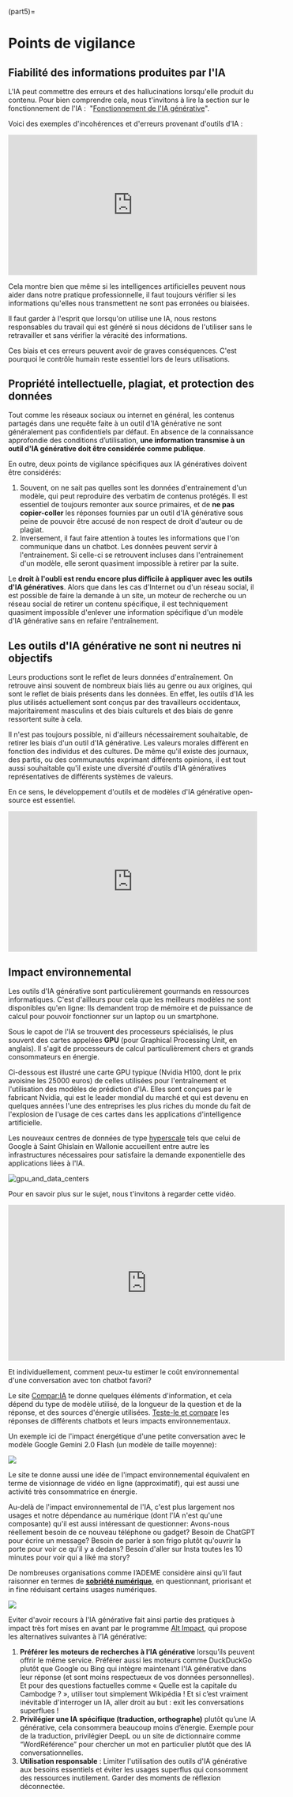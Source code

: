 (part5)=
# Points de vigilance

## Fiabilité des informations produites par l'IA

L'IA peut commettre des erreurs et des hallucinations lorsqu'elle produit du contenu. Pour bien comprendre cela, nous t'invitons à lire la section sur le fonctionnement de l'IA :  "[Fonctionnement de l'IA générative](https://uv.ulb.ac.be/course/view.php?id=127533&section=2)".

Voici des exemples d'incohérences et d'erreurs provenant d'outils d'IA :

<div style="width: 100%;">
    <div style="position: relative; padding-bottom: 56.25%; padding-top: 0; height: 0;"><iframe title="Présentation des formes basiques" frameborder="0" width="1200" height="675" style="position: absolute; top: 0; left: 0; width: 100%; height: 100%;" src="https://view.genially.com/675aa6b651a0827adad068f3" type="text/html" allowscriptaccess="always" allowfullscreen="true" scrolling="yes" allownetworking="all"></iframe> </div>
</div>

Cela montre bien que même si les intelligences artificielles peuvent nous aider dans notre pratique professionnelle, il faut toujours vérifier si les informations qu'elles nous transmettent ne sont pas erronées ou biaisées.

Il faut garder à l'esprit que lorsqu'on utilise une IA, nous restons responsables du travail qui est généré si nous décidons de l'utiliser sans le retravailler et sans vérifier la véracité des informations. 

Ces biais et ces erreurs peuvent avoir de graves conséquences. C'est pourquoi le contrôle humain reste essentiel lors de leurs utilisations.

## Propriété intellectuelle, plagiat, et protection des données

Tout comme les réseaux sociaux ou internet en général, les contenus partagés dans une requête faite à un outil d'IA générative ne sont généralement pas confidentiels par défaut. En absence de la connaissance approfondie des conditions d’utilisation, **une information transmise à un outil d'IA générative doit être considérée comme publique**. 

En outre, deux points de vigilance spécifiques aux IA génératives doivent être considérés:

1. Souvent, on ne sait pas quelles sont les données d'entrainement d'un modèle, qui peut reproduire des verbatim de contenus protégés. Il est essentiel de toujours remonter aux source primaires, et de **ne pas copier-coller** les réponses fournies par un outil d'IA générative sous peine de pouvoir être accusé de non respect de droit d'auteur ou de plagiat.
2. Inversement, il faut faire attention à toutes les informations que l'on communique dans un chatbot. Les données peuvent servir à l'entrainement. Si celle-ci se retrouvent incluses dans l'entrainement d'un modèle, elle seront quasiment impossible à retirer par la suite. 

Le **droit à l'oubli est rendu encore plus difficile à appliquer avec les outils d'IA génératives**. Alors que dans les cas d'Internet ou d'un réseau social, il est possible de faire la demande à un site, un moteur de recherche ou un réseau social de retirer un contenu spécifique, il est techniquement quasiment impossible d'enlever une information spécifique d'un modèle d'IA générative sans en refaire l'entraînement.
## Les outils d'IA générative ne sont ni neutres ni objectifs

Leurs productions sont le reflet de leurs données d'entraînement. On retrouve ainsi souvent de nombreux biais liés au genre ou aux origines, qui sont le reflet de biais présents dans les données. En effet, les outils d'IA les plus utilisés actuellement sont conçus par des travailleurs occidentaux, majoritairement masculins et des biais culturels et des biais de genre ressortent suite à cela. 

Il n'est pas toujours possible, ni d'ailleurs nécessairement souhaitable, de retirer les biais d'un outil d'IA générative. Les valeurs morales diffèrent en fonction des individus et des cultures. De même qu'il existe des journaux, des partis, ou des communautés exprimant différents opinions, il est tout aussi souhaitable qu'il existe une diversité d'outils d'IA génératives représentatives de différents systèmes de valeurs. 

En ce sens, le développement d'outils et de modèles d'IA générative open-source est essentiel.

<div style="width: 100%;">
    <div style="position: relative; padding-bottom: 56.25%; padding-top: 0; height: 0;"><iframe title="Présentation des formes basiques" frameborder="0" width="1200" height="675" style="position: absolute; top: 0; left: 0; width: 100%; height: 100%;" src="https://view.genially.com/674b7de2593768b5f5a5074c" type="text/html" allowscriptaccess="always" allowfullscreen="true" scrolling="yes" allownetworking="all"></iframe> </div>
</div>

## Impact environnemental

Les outils d'IA générative sont particulièrement gourmands en ressources informatiques. C'est d'ailleurs pour cela que les meilleurs modèles ne sont disponibles qu'en ligne: Ils demandent trop de mémoire et de puissance de calcul pour pouvoir fonctionner sur un laptop ou un smartphone. 

Sous le capot de l'IA se trouvent des processeurs spécialisés, le plus souvent des cartes appelées **GPU** (pour Graphical Processing Unit, en anglais). Il s'agit de processeurs de calcul particulièrement chers et grands consommateurs en énergie. 

Ci-dessous est illustré une carte GPU typique (Nvidia H100, dont le prix avoisine les 25000 euros) de celles utilisées pour l'entraînement et l'utilisation des modèles de prédiction d'IA. Elles sont conçues par le fabricant Nvidia, qui est le leader mondial du marché et qui est devenu en quelques années l'une des entreprises les plus riches du monde du fait de l'explosion de l'usage de ces cartes dans les applications d'intelligence artificielle. 

Les nouveaux centres de données de type [hyperscale](https://fr.wikipedia.org/wiki/Hyperscale) tels que celui de Google à Saint Ghislain en Wallonie accueillent entre autre les infrastructures nécessaires pour satisfaire la demande exponentielle des applications liées à l'IA.

![gpu_and_data_centers](attachments/gpu_and_data_centers.png)


Pour en savoir plus sur le sujet, nous t'invitons à regarder cette vidéo. 

<iframe width="560" height="315" src="https://www.youtube.com/embed/kaZ6zTwVncw" title="YouTube video player" frameborder="0" allow="accelerometer; autoplay; clipboard-write; encrypted-media; gyroscope; picture-in-picture" allowfullscreen></iframe>

Et individuellement, comment peux-tu estimer le coût environnemental d'une conversation avec ton chatbot favori?

Le site [Compar:IA](https://www.comparia.beta.gouv.fr/) te donne quelques éléments d'information, et cela dépend du type de modèle utilisé, de la longueur de la question et de la réponse, et des sources d'énergie utilisées. [Teste-le et compare](https://www.comparia.beta.gouv.fr/) les réponses de différents chatbots et leurs impacts environnementaux.

Un exemple ici de l'impact énergétique d'une petite conversation avec le modèle Google Gemini 2.0 Flash (un modèle de taille moyenne):

<a href="https://www.comparia.beta.gouv.fr/" target="_blank"><img src="./attachments/comparia.png"/></a>

Le site te donne aussi une idée de l'impact environnemental équivalent en terme de visionnage de vidéo en ligne (approximatif), qui est aussi une activité très consommatrice en énergie.

Au-delà de l'impact environnemental de l'IA, c'est plus largement nos usages et notre dépendance au numérique (dont l'IA n'est qu'une composante) qu'il est aussi intéressant de questionner: Avons-nous réellement besoin de ce nouveau téléphone ou gadget? Besoin de ChatGPT pour écrire un message? Besoin de parler à son frigo plutôt qu'ouvrir la porte pour voir ce qu'il y a dedans? Besoin d'aller sur Insta toutes les 10 minutes pour voir qui a liké ma story?

De nombreuses organisations comme l’ADEME considère ainsi qu’il faut raisonner en termes de [**sobriété numérique**](https://www.ademe.fr/presse/communique-national/numerique-environnement-entre-opportunites-et-necessaire-sobriete/), en questionnant, priorisant et in fine réduisant certains usages numériques. 

<a href="https://altimpact.fr/" target="_blank"><img src="./attachments/alt_impact.png"/></a>

Eviter d'avoir recours à l'IA générative fait ainsi partie des pratiques à impact très fort mises en avant par le programme [Alt Impact](https://altimpact.fr/), qui propose les alternatives suivantes à l’IA générative:

1. **Préférer les moteurs de recherches à l’IA générative** lorsqu’ils peuvent offrir le même service. Préférer aussi les moteurs comme DuckDuckGo plutôt que Google ou Bing qui intègre maintenant l'IA générative dans leur réponse (et sont moins respectueux de vos données personnelles). Et pour des questions factuelles comme « Quelle est la capitale du Cambodge ? », utiliser tout simplement Wikipédia ! Et si c’est vraiment inévitable d'interroger un IA, aller droit au but : exit les conversations superflues ! 
2. **Privilégier une IA spécifique (traduction, orthographe)** plutôt qu’une IA générative, cela consommera beaucoup moins d’énergie. Exemple pour de la traduction, privilégier DeepL ou un site de dictionnaire comme “WordRéférence” pour chercher un mot en particulier plutôt que des IA conversationnelles.
3. **Utilisation responsable** : Limiter l'utilisation des outils d'IA générative aux besoins essentiels et éviter les usages superflus qui consomment des ressources inutilement. Garder des moments de réflexion déconnectée.


